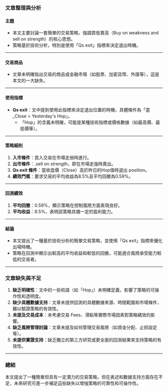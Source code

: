 ### 文章整理與分析

#### 主題  
- 本文主要討論一套簡單的交易策略，強調買低賣高（Buy on weakness and sell on strength）的核心思想。  
- 策略基於技術分析，特別是使用「Qs exit」指標來決定退出時機。

---

#### 交易商品  
- 文章未明確指出交易的商品或金融市場（如股票、加密貨幣、外匯等），這是本文的一大缺失。  

---

#### 使用指標  
- **Qs exit**：文中提到使用此指標來決定退出位置的時機，具體條件為「當_Close > Yesterday's Hop」。  
  - 「Hop」的含義未明確，可能是某種技術指標或價格數據（如最高價、最低價等）。  

---

#### 策略細則  
1. **入市條件**：買入交易在市場走弱時進行。  
2. **出市條件**：.sell on strength，即在市場走強時賣出。  
3. **Qs exit 條件**：當收盘價（Close）高於昨日的Hop值時退出	position。  
4. **績效門檻**：要求交易的平均收益為8.5%且平均回撤為0.59%。

---

#### 回測績效  
1. **平均回撤**：0.59%，顯示策略在控制風險方面表現良好。  
2. **平均收益**：8.5%，表明該策略具備一定的盈利能力。  

---

#### 結論  
- 本文提出了一種基於技術分析的簡單交易策略，並使用「Qs exit」指標來優化出場時機。  
- 策略在回測中顯示出較高的平均收益和較低的回撤，可能適合風險承受能力較低的交易者。  

---

### 文章缺失與不足  
1. **缺乏明確性**：文中的一些術語（如「Hop」）未明確定義，影響了策略的可操作性和透明度。  
2. **缺少具體數據支持**：文章未提供回測的具體數據來源、時間範圍和市場條件，難以驗證策略的有效性。  
3. **未提及交易成本**：未考慮交易 Fees、滑點等實際市場因素對策略績效的影響。  
4. **缺乏風險管理討論**：文章未提及如何管理交易風險（如資金分配、止损設定等）。  
5. **未提供實證支持**：缺乏獨立的第三方研究或更全面的回測結果來支持策略的有效性。  

---

### 總結  
本文提出了一種簡單但具有一定潛力的交易策略，但在表述和數據支持方面存在不足，未來研究可進一步補足這些缺失以增強策略的可靠性和可操作性。
